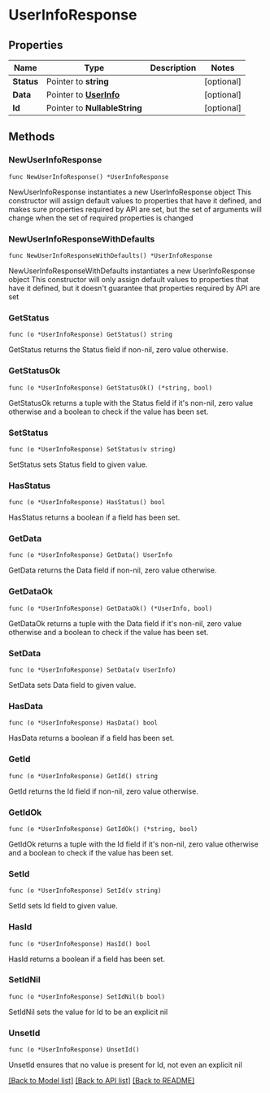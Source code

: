 # UserInfoResponse

## Properties

Name | Type | Description | Notes
------------ | ------------- | ------------- | -------------
**Status** | Pointer to **string** |  | [optional] 
**Data** | Pointer to [**UserInfo**](UserInfo.md) |  | [optional] 
**Id** | Pointer to **NullableString** |  | [optional] 

## Methods

### NewUserInfoResponse

`func NewUserInfoResponse() *UserInfoResponse`

NewUserInfoResponse instantiates a new UserInfoResponse object
This constructor will assign default values to properties that have it defined,
and makes sure properties required by API are set, but the set of arguments
will change when the set of required properties is changed

### NewUserInfoResponseWithDefaults

`func NewUserInfoResponseWithDefaults() *UserInfoResponse`

NewUserInfoResponseWithDefaults instantiates a new UserInfoResponse object
This constructor will only assign default values to properties that have it defined,
but it doesn't guarantee that properties required by API are set

### GetStatus

`func (o *UserInfoResponse) GetStatus() string`

GetStatus returns the Status field if non-nil, zero value otherwise.

### GetStatusOk

`func (o *UserInfoResponse) GetStatusOk() (*string, bool)`

GetStatusOk returns a tuple with the Status field if it's non-nil, zero value otherwise
and a boolean to check if the value has been set.

### SetStatus

`func (o *UserInfoResponse) SetStatus(v string)`

SetStatus sets Status field to given value.

### HasStatus

`func (o *UserInfoResponse) HasStatus() bool`

HasStatus returns a boolean if a field has been set.

### GetData

`func (o *UserInfoResponse) GetData() UserInfo`

GetData returns the Data field if non-nil, zero value otherwise.

### GetDataOk

`func (o *UserInfoResponse) GetDataOk() (*UserInfo, bool)`

GetDataOk returns a tuple with the Data field if it's non-nil, zero value otherwise
and a boolean to check if the value has been set.

### SetData

`func (o *UserInfoResponse) SetData(v UserInfo)`

SetData sets Data field to given value.

### HasData

`func (o *UserInfoResponse) HasData() bool`

HasData returns a boolean if a field has been set.

### GetId

`func (o *UserInfoResponse) GetId() string`

GetId returns the Id field if non-nil, zero value otherwise.

### GetIdOk

`func (o *UserInfoResponse) GetIdOk() (*string, bool)`

GetIdOk returns a tuple with the Id field if it's non-nil, zero value otherwise
and a boolean to check if the value has been set.

### SetId

`func (o *UserInfoResponse) SetId(v string)`

SetId sets Id field to given value.

### HasId

`func (o *UserInfoResponse) HasId() bool`

HasId returns a boolean if a field has been set.

### SetIdNil

`func (o *UserInfoResponse) SetIdNil(b bool)`

 SetIdNil sets the value for Id to be an explicit nil

### UnsetId
`func (o *UserInfoResponse) UnsetId()`

UnsetId ensures that no value is present for Id, not even an explicit nil

[[Back to Model list]](../README.md#documentation-for-models) [[Back to API list]](../README.md#documentation-for-api-endpoints) [[Back to README]](../README.md)



